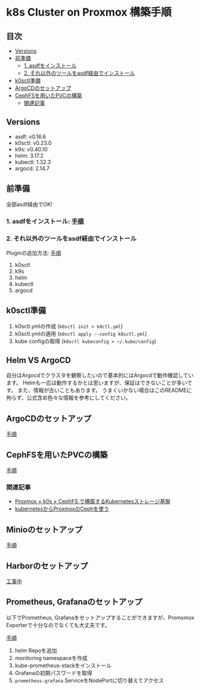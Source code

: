 # k8s Cluster on Proxmox 構築手順

## 目次

- [Versions](#versions)
- [前準備](#前準備)
  - [1. asdfをインストール](#1-asdfをインストール)
  - [2. それ以外のツールをasdf経由でインストール](#2-それ以外のツールをasdf経由でインストール)
- [k0sctl準備](#k0sctl準備)
- [ArgoCDのセットアップ](#argocdのセットアップ)
- [CephFSを用いたPVCの構築](#cephfsを用いたpvcの構築)
  - [関連記事](#関連記事)

## Versions

- asdf: v0.16.6
- k0sctl: v0.23.0
- k9s: v0.40.10
- helm: 3.17.2
- kubectl: 1.32.3
- argocd: 2.14.7

## 前準備

全部asdf経由でOK!

### 1. asdfをインストール: [手順](docs/asdf/README.md)

### 2. それ以外のツールをasdf経由でインストール

Pluginの追加方法: [手順](docs/asdf/README.md)

1. k0sctl
2. k9s
3. helm
4. kubectl
5. argocd

## k0sctl準備

1. k0sctl.ymlの作成 (`k0sctl init > k0ctl.yml`)
2. k0sctl.ymlの適用 (`k0sctl apply --config k0sctl.yml`)
3. kube configの取得 (`k0sctl kubeconfig > ~/.kube/config`)

## Helm VS ArgoCD

自分はArgocdでクラスタを観察したいので基本的にはArgocdで動作確認しています。
Helmも一応は動作するかとは思いますが、保証はできないことが多いです。
また、情報が古いこともあります。
うまくいかない場合はこのREADMEに拘らず、公式含め色々な情報を参考にしてください。

## ArgoCDのセットアップ

[手順](docs/argocd.md#install-argocd)

## CephFSを用いたPVCの構築

[手順](docs/proxmox-ceph-pvc/README.md)

### 関連記事

- [Proxmox × k0s × CephFS で構築するKubernetesストレージ基盤](https://zenn.dev/aobaiwaki/articles/28ad58a3acaf24)
- [kubernetesからProxmoxのCephを使う](https://www.tunamaguro.dev/articles/20240318-kubernetes%E3%81%8B%E3%82%89Proxmox%E3%81%AECeph%E3%82%92%E4%BD%BF%E3%81%86/)

## Minioのセットアップ

[手順](docs/minio/README.md)

## Harborのセットアップ

[工事中](harbor/README.md)

## Prometheus, Grafanaのセットアップ

以下でPrometheus, Grafanaをセットアップすることができますが、Promxmox Exporterで十分なのでなくても大丈夫です。

[手順](docs/monitoring/README.md)

1. helm Repoを追加
2. monitoring namespaceを作成
3. kube-prometheus-stackをインストール
4. Grafanaの初期パスワードを取得
5. `prometheus-grafana` ServiceをNodePortに切り替えてアクセス
